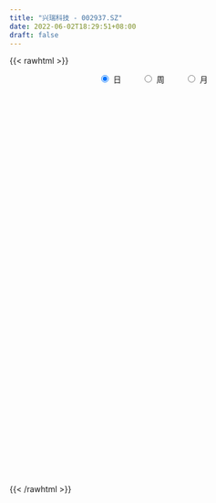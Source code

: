 ```yaml
---
title: "兴瑞科技 - 002937.SZ"
date: 2022-06-02T18:29:51+08:00
draft: false
---
```

{{< rawhtml >}}
    <div style="text-align: center">
        <label style="padding: 1rem;"><input style="margin-right: .5rem" type="radio" name="period" value="D" checked onclick="period_change(this)">日</label>
        <label style="padding: 1rem;"><input style="margin-right: .5rem" type="radio" name="period" value="W" onclick="period_change(this)">周</label>
        <label style="padding: 1rem;"><input style="margin-right: .5rem" type="radio" name="period" value="M" onclick="period_change(this)">月</label>
    </div>
    <div id="chart" style="height: 700px;"></div> 
    <script type="text/javascript">
        const D_v = [12176.6,8968.0,10533.4,12259.2,9084.99,7277.0,12551.92,56743.35,37454.81,129693.16,129575.38,72256.22,53198.53,36266.4,34277.82,75326.21,37837.47,51570.9,103966.15,66475.2,47467.16,35904.0,35571.98,31520.2,45684.2,27413.32,41476.4,38664.65,19129.4,19622.0,30649.32,37173.4,24912.74,48212.4,65273.79,41454.0,35855.0,30892.6,25236.6,20788.8,19697.6,38523.4,29674.4,23356.0,27946.42,79373.0,47547.06,90012.53,67080.18,44535.16,39569.54,32414.0,27374.0,29139.0,33278.4,22364.76,37390.36,43182.68,32182.47,121441.97,71494.89,60333.8,46408.32,25435.8,31321.4,24874.85,26202.6,34687.18,32909.0,112099.38,57421.93,31924.49,21886.14,22901.93,25031.47,20284.62,20528.4,20966.73,14550.8,11993.99,15601.2,15662.2,12116.8,14149.78,9501.6,18133.38,15161.8,12666.2,8532.67,12745.71,5267.0,5152.0,6310.8,7620.4,10995.4,10008.16,14581.96,14968.0,9054.6,9613.2,16099.36,8374.0,9572.0,13820.0,6507.13,8734.4,30073.4,70118.8,137984.6,70710.4,94020.88,229686.17,133468.76,117305.12,117564.21,297779.46,211774.63,286293.06,175228.27,159252.35,90237.2,71143.68,92781.4,60908.76,88203.91,78572.63,56248.04,138334.28,112362.81,68646.98,56067.87,54319.72,50784.33,135167.91,86480.09,60654.2,49465.48,47172.09,43870.86,32267.2,17736.08,28070.98,34981.86,53629.54,125822.53,105425.38,48143.21,29439.46,23094.63,41906.14,44245.75,32577.2,27864.2,44523.0,25546.0,21328.2,30130.8,32714.0,89620.51,67508.49,121884.71,119106.88,53245.28,44236.91,56300.84,39354.27,55354.2,40928.88,34122.25,38711.0,57010.94,72202.23,69680.39,32128.55,27833.91,21029.9,22757.13,37931.71,40183.33,30049.53,47918.68,22991.4,17828.67,41416.91,36188.92,22236.99,28669.27,36649.47,33273.96,27817.33,25212.93,32419.84,36776.64,41524.98,33715.61,33082.02,38361.2,28162.13,53350.88,63044.95,43916.0,42801.35,34469.85,63919.69,54531.8,27130.0,37862.76,20800.37,72551.55,36900.53,28361.95,19861.22,30824.01,19660.0,31570.1,29765.0,26739.99,20996.13,56045.95,47870.45,34555.22,18713.14,13264.07,26693.0,48364.47,20951.3,38550.72,41942.39,31500.13,27290.43,20476.44,16230.51,40195.6,33454.45,24264.23,19233.09,19122.08,39523.6,20146.61,17061.37,20701.6,14247.0,34134.85,24240.45,67916.4,38672.01,36529.14,103072.17,111096.33,112302.38]
const D_histogram = [0.0,0.0108490028,0.0215227344,0.0365834331,0.0433100838,0.0418090736,0.0338581657,0.0796401145,0.0786617457,0.1541842393,0.1961261872,0.1977822295,0.1564194794,0.1294721271,0.0948086526,0.0990295489,0.07037772,0.0345888309,0.0656851022,0.0762970881,0.0516417206,0.0277542382,-0.0091410477,-0.0318127741,-0.0270776827,-0.0315162769,-0.0216167732,-0.0574451212,-0.0892932117,-0.0823119688,-0.0735077969,-0.0587496254,-0.0562155871,-0.035821045,0.0011624092,0.0134169038,0.0107751381,0.0014633186,-0.0160115921,-0.0395649428,-0.0636887299,-0.0446406291,-0.0255952554,-0.0400386528,-0.0503730478,-0.0236520816,-0.0350409861,0.0228960839,0.054187443,0.0670139377,0.0502111196,0.0462360911,0.0267917331,0.0190313931,-0.0065692629,-0.0228495828,-0.0496133457,-0.0342067768,-0.0511724087,0.0019224192,-0.0206442389,-0.0102701137,-0.0238039528,-0.0515591205,-0.0394303849,-0.0411397281,-0.0424046657,-0.0700315185,-0.1010864681,-0.2007166345,-0.2840413288,-0.3144782417,-0.3222173378,-0.3024644311,-0.2581680525,-0.2142618594,-0.1609263366,-0.1251696741,-0.0892567044,-0.0549249475,-0.0372986925,-0.0316202852,-0.024721687,-0.0180017635,-0.000856067,0.0225656243,0.0333255127,0.0272129254,0.0286523512,0.0072428755,0.0109085614,0.0268829655,0.041377263,0.0540897362,0.0725538258,0.092213281,0.1113812142,0.1270678661,0.1260588753,0.1124364284,0.1015767837,0.0832139268,0.0755992144,0.0487828586,0.0214366825,-0.0080477847,0.0207655498,0.0813701624,0.1457749463,0.1558844872,0.2395675992,0.3491161307,0.402605991,0.3853288831,0.4500828368,0.4916325015,0.5523537804,0.6085240637,0.5726328899,0.5849148519,0.5258582667,0.4297289583,0.3973859662,0.3343369679,0.2596905641,0.1919453345,0.1112178095,0.1163145215,0.0948998405,0.0386293298,-0.0072702653,-0.0557340477,-0.1235590849,-0.2583945154,-0.2724966098,-0.3295422661,-0.3676429359,-0.3961394356,-0.4123904521,-0.4312997668,-0.4230975556,-0.4331059054,-0.451101962,-0.3610902877,-0.2423767382,-0.1036860245,-0.0360892829,-0.0299158531,-0.0088899648,-0.0555798129,-0.0425827805,-0.0342409204,-0.0547031498,-0.1469050718,-0.158926632,-0.193090592,-0.1846569413,-0.184644884,-0.1090808509,-0.0836868429,0.0597307952,0.2369220215,0.3501483852,0.3693241689,0.2919659886,0.2200332945,0.2345426002,0.1902559931,0.1454667306,0.0672790775,0.0844224318,0.0338673416,-0.0405924154,-0.1107230931,-0.1933569608,-0.2496989567,-0.3370931929,-0.2528913162,-0.1932474355,-0.1714656877,-0.1365137997,-0.1560931735,-0.1950678252,-0.1760646231,-0.1832200517,-0.1421608444,-0.1448239758,-0.2050542118,-0.2856163089,-0.3612843145,-0.4335619527,-0.4912793662,-0.5223236362,-0.5121338177,-0.4958878345,-0.454507548,-0.4157376447,-0.3950049507,-0.2542997883,-0.1039068542,-0.0335845604,-0.0119534444,0.0297445978,0.1060172386,0.0925069202,0.0672539617,0.076654765,0.0649886994,0.0603652364,0.0296282466,0.0134236844,0.0033175812,-0.021589208,-0.0403780333,-0.0823350383,-0.0802667517,-0.0849912826,-0.0731103873,-0.0142634704,0.0696921424,0.0978169178,0.1135014266,0.089675238,0.0376618935,-0.0574576,-0.1585234981,-0.1574634068,-0.1137874101,-0.0460689898,0.0058322497,0.0655071973,0.107631692,0.2033108998,0.2785766908,0.3345527281,0.367083332,0.3753568844,0.4054279574,0.3924158523,0.3592077096,0.336599383,0.2987166211,0.2315053514,0.190388701,0.2094687789,0.190772879,0.2127626518,0.3141371143,0.4311583913,0.402174486]
const D_fast = [0.0,0.0135612536,0.0296156687,0.0538222257,0.0713763973,0.0803276555,0.0808412891,0.1465332665,0.1652203341,0.2792888875,0.3702623822,0.4213639819,0.4191061016,0.4245267811,0.4135654698,0.4425437533,0.4314863543,0.404344673,0.4518622199,0.4815484778,0.4698035404,0.4528546176,0.4136740698,0.3830491499,0.3810148205,0.3686971572,0.3731924675,0.3230028393,0.2688314458,0.2552346965,0.2456619191,0.2457326843,0.2342128258,0.2456521067,0.2829261632,0.2985348837,0.2985869025,0.2896409127,0.2681631039,0.2347185176,0.194672548,0.2025604915,0.2152070513,0.1907539908,0.1678263338,0.1886342796,0.1684851285,0.2321462196,0.2769844394,0.3065644186,0.3023143804,0.3098983746,0.2971519499,0.2941494581,0.2669064864,0.2449137709,0.2057466716,0.2126015462,0.1828428122,0.2364182449,0.208690527,0.2164971238,0.1970122965,0.1563673486,0.1586384881,0.1466442129,0.1347781088,0.0896433764,0.0333168097,-0.1164925153,-0.2708275418,-0.3798840151,-0.4681774456,-0.5240406468,-0.5442862813,-0.553945553,-0.5408416143,-0.5363773704,-0.5227785768,-0.5021780568,-0.4938764749,-0.4961031389,-0.4953849624,-0.4931654799,-0.4762338,-0.4471707027,-0.4280794361,-0.4273887921,-0.4187862785,-0.4383850353,-0.431992209,-0.4092970636,-0.3844584503,-0.358223543,-0.321620997,-0.2789082216,-0.2318949848,-0.1844413664,-0.1539356384,-0.1394489782,-0.1249144269,-0.1224738021,-0.1111887109,-0.1258093521,-0.1477963576,-0.1792927709,-0.145288049,-0.0643408958,0.0365076246,0.0855882874,0.2291632991,0.4259908633,0.5801322214,0.6591873342,0.8364619971,1.0009197872,1.1997295112,1.4080308105,1.5152978591,1.6738085341,1.7462165156,1.7575194468,1.8245229461,1.8450581899,1.8353344271,1.8155755312,1.7626524585,1.7968278009,1.79913808,1.7525249017,1.7048077404,1.642410446,1.5436956376,1.3442615782,1.2620353313,1.1226041085,0.9925927047,0.8650613462,0.7457127166,0.6189784602,0.5214062825,0.4031214564,0.2723499093,0.2720890116,0.3302083766,0.4429775841,0.5015520051,0.5002464715,0.5190498687,0.4584650673,0.4608164046,0.4605980346,0.4264600178,0.2975318278,0.2457786096,0.1633420016,0.1256114169,0.0794622532,0.1277560737,0.1322283709,0.2905787078,0.5270004395,0.7277638995,0.8392707254,0.8349040423,0.8179796718,0.8911246275,0.8944020187,0.8859794389,0.8246115551,0.8628605174,0.8207722625,0.7361644017,0.6383529507,0.5073798429,0.3886131078,0.2169455733,0.237924621,0.2492566428,0.2281719687,0.2289954068,0.1703927397,0.0826511316,0.057638178,0.0046777365,0.0101967326,-0.0286723927,-0.1401661816,-0.292132356,-0.4581214402,-0.6387895666,-0.8193268216,-0.9809520007,-1.0987956366,-1.206521612,-1.2787682125,-1.3439327204,-1.421951264,-1.3448210487,-1.2204048282,-1.1584786745,-1.1398359196,-1.0907017279,-0.9879247774,-0.9783083658,-0.986747834,-0.9581833394,-0.9536022301,-0.943134384,-0.9664643122,-0.9793129532,-0.9885896611,-1.0188937524,-1.0477770859,-1.1103178506,-1.1283162519,-1.1542886034,-1.1606853049,-1.1054042556,-1.0040256073,-0.9514466024,-0.9073867369,-0.908794116,-0.9513919872,-1.0608758807,-1.2015726534,-1.2398784137,-1.2246492696,-1.1684480966,-1.1150887948,-1.0390370478,-0.9700046301,-0.8234976974,-0.6785877336,-0.5389735143,-0.4146720774,-0.312559304,-0.1811312416,-0.0960393837,-0.0394455989,0.0220959202,0.0588923136,0.0495573818,0.0560379066,0.1274851793,0.1564824991,0.2316629349,0.4115716759,0.6363825508,0.707942267]
const D_slow = [0.0,0.0027122507,0.0080929343,0.0172387926,0.0280663135,0.0385185819,0.0469831234,0.066893152,0.0865585884,0.1251046482,0.174136195,0.2235817524,0.2626866222,0.295054654,0.3187568172,0.3435142044,0.3611086344,0.3697558421,0.3861771177,0.4052513897,0.4181618198,0.4251003794,0.4228151175,0.4148619239,0.4080925033,0.400213434,0.3948092407,0.3804479605,0.3581246575,0.3375466653,0.3191697161,0.3044823097,0.2904284129,0.2814731517,0.281763754,0.2851179799,0.2878117645,0.2881775941,0.2841746961,0.2742834604,0.2583612779,0.2472011206,0.2408023068,0.2307926436,0.2181993816,0.2122863612,0.2035261147,0.2092501356,0.2227969964,0.2395504808,0.2521032607,0.2636622835,0.2703602168,0.2751180651,0.2734757493,0.2677633536,0.2553600172,0.246808323,0.2340152209,0.2344958257,0.2293347659,0.2267672375,0.2208162493,0.2079264692,0.1980688729,0.1877839409,0.1771827745,0.1596748949,0.1344032778,0.0842241192,0.013213787,-0.0654057734,-0.1459601079,-0.2215762156,-0.2861182288,-0.3396836936,-0.3799152778,-0.4112076963,-0.4335218724,-0.4472531093,-0.4565777824,-0.4644828537,-0.4706632755,-0.4751637163,-0.4753777331,-0.469736327,-0.4614049488,-0.4546017175,-0.4474386297,-0.4456279108,-0.4429007705,-0.4361800291,-0.4258357133,-0.4123132793,-0.3941748228,-0.3711215026,-0.343276199,-0.3115092325,-0.2799945137,-0.2518854066,-0.2264912106,-0.2056877289,-0.1867879253,-0.1745922107,-0.1692330401,-0.1712449863,-0.1660535988,-0.1457110582,-0.1092673216,-0.0702961998,-0.0104043,0.0768747326,0.1775262304,0.2738584512,0.3863791604,0.5092872857,0.6473757308,0.7995067468,0.9426649692,1.0888936822,1.2203582489,1.3277904885,1.42713698,1.510721222,1.575643863,1.6236301966,1.651434649,1.6805132794,1.7042382395,1.7138955719,1.7120780056,1.6981444937,1.6672547225,1.6026560936,1.5345319411,1.4521463746,1.3602356406,1.2612007817,1.1581031687,1.050278227,0.9445038381,0.8362273618,0.7234518713,0.6331792993,0.5725851148,0.5466636087,0.5376412879,0.5301623247,0.5279398335,0.5140448802,0.5033991851,0.494838955,0.4811631675,0.4444368996,0.4047052416,0.3564325936,0.3102683583,0.2641071373,0.2368369245,0.2159152138,0.2308479126,0.290078418,0.3776155143,0.4699465565,0.5429380537,0.5979463773,0.6565820273,0.7041460256,0.7405127083,0.7573324776,0.7784380856,0.786904921,0.7767568171,0.7490760438,0.7007368036,0.6383120645,0.5540387662,0.4908159372,0.4425040783,0.3996376564,0.3655092065,0.3264859131,0.2777189568,0.233702801,0.1878977881,0.152357577,0.1161515831,0.0648880301,-0.0065160471,-0.0968371257,-0.2052276139,-0.3280474554,-0.4586283645,-0.5866618189,-0.7106337775,-0.8242606645,-0.9281950757,-1.0269463134,-1.0905212604,-1.116497974,-1.1248941141,-1.1278824752,-1.1204463257,-1.0939420161,-1.070815286,-1.0540017956,-1.0348381044,-1.0185909295,-1.0034996204,-0.9960925588,-0.9927366377,-0.9919072424,-0.9973045444,-1.0073990527,-1.0279828123,-1.0480495002,-1.0692973208,-1.0875749177,-1.0911407853,-1.0737177497,-1.0492635202,-1.0208881635,-0.998469354,-0.9890538807,-1.0034182807,-1.0430491552,-1.0824150069,-1.1108618594,-1.1223791069,-1.1209210445,-1.1045442451,-1.0776363221,-1.0268085972,-0.9571644245,-0.8735262425,-0.7817554094,-0.6879161884,-0.586559199,-0.4884552359,-0.3986533085,-0.3145034628,-0.2398243075,-0.1819479696,-0.1343507944,-0.0819835997,-0.0342903799,0.0189002831,0.0974345616,0.2052241595,0.305767781]
const D_data = [['2021-05-24', 12.27, 12.03, 11.98, 12.27],['2021-05-25', 12.06, 12.2, 12.0, 12.25],['2021-05-26', 12.29, 12.27, 12.05, 12.31],['2021-05-27', 12.28, 12.42, 12.23, 12.49],['2021-05-28', 12.42, 12.41, 12.41, 12.59],['2021-05-31', 12.51, 12.36, 12.3, 12.57],['2021-06-01', 12.28, 12.29, 12.19, 12.43],['2021-06-02', 12.29, 13.12, 12.23, 13.52],['2021-06-03', 12.89, 12.73, 12.5, 12.9],['2021-06-04', 12.66, 14.0, 12.59, 14.0],['2021-06-07', 13.95, 14.06, 13.5, 14.17],['2021-06-08', 13.8, 13.86, 13.66, 14.14],['2021-06-09', 13.86, 13.39, 13.36, 13.92],['2021-06-10', 13.52, 13.54, 13.33, 13.61],['2021-06-11', 13.5, 13.41, 13.36, 13.66],['2021-06-15', 13.3, 13.94, 13.3, 14.17],['2021-06-16', 13.76, 13.58, 13.31, 13.89],['2021-06-17', 13.59, 13.41, 13.26, 13.85],['2021-06-18', 13.44, 14.33, 13.42, 14.68],['2021-06-21', 14.02, 14.3, 14.0, 14.39],['2021-06-22', 14.33, 13.93, 13.9, 14.35],['2021-06-23', 14.12, 13.9, 13.8, 14.14],['2021-06-24', 13.9, 13.64, 13.6, 14.04],['2021-06-25', 13.63, 13.7, 13.43, 13.78],['2021-06-28', 13.72, 14.03, 13.67, 14.17],['2021-06-29', 14.0, 13.95, 13.7, 14.03],['2021-06-30', 14.0, 14.18, 13.81, 14.2],['2021-07-01', 14.19, 13.56, 13.45, 14.19],['2021-07-02', 13.6, 13.42, 13.32, 13.64],['2021-07-05', 13.31, 13.82, 13.31, 13.82],['2021-07-06', 13.85, 13.87, 13.53, 13.94],['2021-07-07', 13.82, 14.0, 13.79, 14.14],['2021-07-08', 14.0, 13.89, 13.8, 14.11],['2021-07-09', 13.9, 14.18, 13.65, 14.28],['2021-07-12', 14.2, 14.57, 14.02, 14.67],['2021-07-13', 14.78, 14.44, 14.31, 14.89],['2021-07-14', 14.53, 14.33, 14.33, 14.7],['2021-07-15', 14.4, 14.26, 14.0, 14.56],['2021-07-16', 14.14, 14.12, 13.97, 14.32],['2021-07-19', 14.1, 13.95, 13.85, 14.13],['2021-07-20', 13.9, 13.81, 13.68, 13.95],['2021-07-21', 13.9, 14.33, 13.76, 14.59],['2021-07-22', 14.28, 14.44, 14.19, 14.55],['2021-07-23', 14.4, 14.04, 13.9, 14.42],['2021-07-26', 14.0, 14.02, 13.77, 14.26],['2021-07-27', 14.0, 14.53, 13.93, 15.18],['2021-07-28', 14.49, 14.1, 13.56, 14.7],['2021-07-29', 14.22, 15.12, 14.1, 15.18],['2021-07-30', 15.2, 15.09, 14.87, 15.38],['2021-08-02', 14.95, 15.06, 14.8, 15.23],['2021-08-03', 14.95, 14.76, 14.6, 14.96],['2021-08-04', 14.87, 14.94, 14.68, 14.97],['2021-08-05', 14.89, 14.75, 14.55, 14.9],['2021-08-06', 14.74, 14.88, 14.69, 15.13],['2021-08-09', 14.83, 14.61, 14.51, 15.14],['2021-08-10', 14.61, 14.64, 14.51, 14.79],['2021-08-11', 14.56, 14.4, 14.21, 14.75],['2021-08-12', 14.36, 14.9, 14.35, 14.97],['2021-08-13', 14.83, 14.49, 14.42, 14.83],['2021-08-16', 14.51, 15.48, 14.43, 15.89],['2021-08-17', 15.3, 14.64, 14.5, 15.45],['2021-08-18', 14.54, 15.04, 14.28, 15.18],['2021-08-19', 15.51, 14.75, 14.5, 15.6],['2021-08-20', 14.74, 14.46, 14.33, 14.74],['2021-08-23', 14.46, 14.91, 14.42, 15.06],['2021-08-24', 15.04, 14.76, 14.71, 15.05],['2021-08-25', 14.7, 14.75, 14.6, 14.96],['2021-08-26', 14.83, 14.32, 14.28, 14.83],['2021-08-27', 14.18, 14.07, 13.88, 14.44],['2021-08-30', 13.88, 12.75, 12.66, 13.89],['2021-08-31', 12.42, 12.27, 12.15, 12.74],['2021-09-01', 12.24, 12.38, 12.15, 12.47],['2021-09-02', 12.38, 12.29, 12.2, 12.42],['2021-09-03', 12.3, 12.39, 12.23, 12.47],['2021-09-06', 12.47, 12.61, 12.35, 12.69],['2021-09-07', 12.56, 12.61, 12.49, 12.69],['2021-09-08', 12.62, 12.79, 12.58, 12.81],['2021-09-09', 12.82, 12.64, 12.58, 12.82],['2021-09-10', 12.71, 12.69, 12.57, 12.74],['2021-09-13', 12.73, 12.74, 12.58, 12.8],['2021-09-14', 12.77, 12.57, 12.51, 12.77],['2021-09-15', 12.56, 12.39, 12.27, 12.56],['2021-09-16', 12.35, 12.35, 12.3, 12.48],['2021-09-17', 12.31, 12.3, 12.2, 12.4],['2021-09-22', 12.28, 12.42, 12.19, 12.49],['2021-09-23', 12.47, 12.55, 12.44, 12.75],['2021-09-24', 12.57, 12.44, 12.39, 12.67],['2021-09-27', 12.43, 12.2, 12.1, 12.5],['2021-09-28', 12.23, 12.24, 12.13, 12.27],['2021-09-29', 12.21, 11.85, 11.8, 12.21],['2021-09-30', 11.85, 12.06, 11.85, 12.12],['2021-10-08', 12.09, 12.22, 12.09, 12.29],['2021-10-11', 12.21, 12.25, 12.19, 12.38],['2021-10-12', 12.25, 12.28, 12.12, 12.35],['2021-10-13', 12.27, 12.43, 12.21, 12.44],['2021-10-14', 12.45, 12.56, 12.39, 12.57],['2021-10-15', 12.56, 12.69, 12.45, 12.72],['2021-10-18', 12.8, 12.79, 12.62, 12.84],['2021-10-19', 12.75, 12.68, 12.6, 12.77],['2021-10-20', 12.71, 12.54, 12.51, 12.75],['2021-10-21', 12.58, 12.56, 12.45, 12.76],['2021-10-22', 12.48, 12.43, 12.4, 12.6],['2021-10-25', 12.43, 12.53, 12.26, 12.54],['2021-10-26', 12.52, 12.22, 12.19, 12.52],['2021-10-27', 12.3, 12.07, 12.02, 12.3],['2021-10-28', 12.29, 11.87, 11.84, 12.29],['2021-10-29', 11.97, 12.58, 11.82, 13.0],['2021-11-01', 12.56, 13.24, 12.48, 13.45],['2021-11-02', 13.55, 13.7, 13.44, 14.56],['2021-11-03', 13.73, 13.33, 13.21, 14.0],['2021-11-04', 13.35, 14.66, 13.33, 14.66],['2021-11-05', 14.91, 15.75, 14.51, 16.08],['2021-11-08', 15.59, 15.81, 15.05, 15.98],['2021-11-09', 15.75, 15.37, 15.07, 15.8],['2021-11-10', 16.08, 16.91, 16.08, 16.91],['2021-11-11', 17.46, 17.35, 16.89, 18.59],['2021-11-12', 17.09, 18.37, 16.81, 18.48],['2021-11-15', 18.99, 19.2, 18.6, 20.21],['2021-11-16', 19.15, 18.7, 18.02, 19.5],['2021-11-17', 18.22, 19.85, 18.2, 20.56],['2021-11-18', 19.93, 19.44, 19.17, 20.29],['2021-11-19', 19.43, 19.12, 18.65, 19.53],['2021-11-22', 19.08, 20.1, 18.98, 20.35],['2021-11-23', 20.01, 19.96, 19.75, 21.03],['2021-11-24', 20.0, 19.9, 19.36, 20.25],['2021-11-25', 19.56, 20.01, 19.49, 20.48],['2021-11-26', 20.01, 19.8, 19.41, 20.35],['2021-11-29', 19.43, 21.0, 19.35, 21.78],['2021-11-30', 21.48, 20.95, 20.5, 21.71],['2021-12-01', 20.92, 20.6, 20.56, 21.27],['2021-12-02', 20.6, 20.71, 20.25, 21.13],['2021-12-03', 20.71, 20.64, 19.9, 21.1],['2021-12-06', 20.85, 20.25, 20.05, 20.85],['2021-12-07', 19.99, 18.94, 18.64, 20.45],['2021-12-08', 19.05, 20.06, 18.53, 20.51],['2021-12-09', 20.15, 19.3, 19.14, 20.16],['2021-12-10', 19.33, 19.2, 18.88, 19.59],['2021-12-13', 19.2, 19.02, 17.28, 19.22],['2021-12-14', 19.02, 18.9, 18.62, 19.23],['2021-12-15', 18.97, 18.59, 18.5, 19.09],['2021-12-16', 18.68, 18.7, 18.52, 18.83],['2021-12-17', 18.6, 18.25, 18.15, 18.87],['2021-12-20', 18.38, 17.83, 17.7, 18.53],['2021-12-21', 17.92, 19.15, 17.85, 19.46],['2021-12-22', 19.07, 19.92, 18.95, 21.07],['2021-12-23', 20.19, 20.81, 19.55, 21.35],['2021-12-24', 21.12, 20.5, 20.2, 21.17],['2021-12-27', 20.45, 19.98, 19.66, 20.57],['2021-12-28', 19.98, 20.3, 19.89, 20.58],['2021-12-29', 20.3, 19.43, 19.28, 20.3],['2021-12-30', 19.43, 20.12, 19.24, 20.71],['2021-12-31', 20.07, 20.16, 19.45, 20.38],['2022-01-04', 20.04, 19.8, 19.35, 20.45],['2022-01-05', 19.78, 18.58, 18.49, 20.0],['2022-01-06', 18.57, 19.24, 18.3, 19.43],['2022-01-07', 19.35, 18.75, 18.57, 19.51],['2022-01-10', 18.7, 19.11, 18.26, 19.8],['2022-01-11', 19.14, 18.92, 18.7, 20.33],['2022-01-12', 18.94, 19.99, 18.94, 20.81],['2022-01-13', 20.29, 19.59, 18.88, 20.3],['2022-01-14', 19.35, 21.55, 19.35, 21.55],['2022-01-17', 21.64, 23.0, 21.55, 23.53],['2022-01-18', 23.33, 23.27, 22.54, 23.5],['2022-01-19', 23.27, 22.8, 22.53, 23.52],['2022-01-20', 22.89, 21.77, 21.08, 22.89],['2022-01-21', 21.8, 21.72, 21.42, 22.38],['2022-01-24', 21.44, 22.92, 21.4, 23.5],['2022-01-25', 22.94, 22.37, 21.81, 23.56],['2022-01-26', 22.37, 22.36, 21.88, 22.98],['2022-01-27', 22.5, 21.8, 21.5, 23.31],['2022-01-28', 22.04, 23.0, 21.0, 23.41],['2022-02-07', 23.41, 22.22, 21.28, 24.0],['2022-02-08', 21.87, 21.69, 20.0, 22.34],['2022-02-09', 20.82, 21.4, 20.45, 21.73],['2022-02-10', 21.6, 20.81, 20.47, 22.45],['2022-02-11', 20.61, 20.68, 20.3, 21.18],['2022-02-14', 20.4, 19.75, 19.6, 20.81],['2022-02-15', 19.83, 21.73, 19.45, 21.73],['2022-02-16', 22.77, 21.7, 20.92, 22.85],['2022-02-17', 21.59, 21.36, 20.5, 21.89],['2022-02-18', 20.82, 21.61, 20.66, 22.32],['2022-02-21', 21.57, 20.9, 20.72, 21.85],['2022-02-22', 20.93, 20.4, 20.24, 21.09],['2022-02-23', 20.4, 20.96, 20.33, 21.99],['2022-02-24', 20.96, 20.55, 20.2, 21.81],['2022-02-25', 20.96, 21.14, 20.55, 21.6],['2022-02-28', 21.01, 20.6, 20.25, 21.43],['2022-03-01', 20.6, 19.58, 19.48, 20.72],['2022-03-02', 19.4, 18.75, 18.51, 19.49],['2022-03-03', 18.5, 18.12, 18.05, 18.84],['2022-03-04', 17.94, 17.42, 17.31, 18.09],['2022-03-07', 17.3, 16.84, 16.56, 17.46],['2022-03-08', 16.96, 16.47, 16.01, 16.97],['2022-03-09', 16.43, 16.44, 15.16, 16.64],['2022-03-10', 16.72, 16.09, 16.09, 16.93],['2022-03-11', 15.8, 16.07, 15.46, 16.41],['2022-03-14', 16.19, 15.78, 15.3, 16.19],['2022-03-15', 15.55, 15.25, 15.18, 15.78],['2022-03-16', 15.38, 16.78, 15.38, 16.78],['2022-03-17', 17.0, 17.39, 16.69, 18.08],['2022-03-18', 17.4, 16.77, 15.65, 17.4],['2022-03-21', 16.8, 16.23, 15.99, 16.84],['2022-03-22', 16.41, 16.5, 15.85, 16.8],['2022-03-23', 16.55, 17.15, 16.21, 17.25],['2022-03-24', 16.89, 16.12, 15.85, 17.43],['2022-03-25', 16.1, 15.78, 15.66, 16.2],['2022-03-28', 15.76, 16.08, 15.38, 16.8],['2022-03-29', 16.0, 15.72, 15.68, 16.24],['2022-03-30', 15.76, 15.67, 14.8, 15.99],['2022-03-31', 15.58, 15.14, 15.03, 15.7],['2022-04-01', 15.01, 15.07, 14.87, 15.25],['2022-04-06', 15.01, 14.94, 14.73, 15.15],['2022-04-07', 15.02, 14.51, 14.49, 15.03],['2022-04-08', 14.58, 14.3, 14.22, 14.6],['2022-04-11', 14.39, 13.65, 13.43, 14.39],['2022-04-12', 13.38, 13.88, 13.38, 13.96],['2022-04-13', 13.92, 13.57, 13.4, 13.93],['2022-04-14', 13.72, 13.58, 13.38, 13.83],['2022-04-15', 13.42, 14.17, 13.18, 14.94],['2022-04-18', 14.2, 14.74, 13.58, 14.88],['2022-04-19', 14.68, 14.26, 14.14, 15.3],['2022-04-20', 14.19, 14.16, 14.03, 14.65],['2022-04-21', 13.95, 13.58, 13.56, 14.3],['2022-04-22', 13.52, 12.93, 12.88, 13.58],['2022-04-25', 12.68, 11.84, 11.64, 12.68],['2022-04-26', 11.9, 11.0, 10.97, 12.03],['2022-04-27', 10.81, 11.73, 10.6, 11.88],['2022-04-28', 11.75, 12.12, 11.42, 12.25],['2022-04-29', 12.14, 12.5, 11.78, 12.52],['2022-05-05', 12.38, 12.45, 12.19, 12.88],['2022-05-06', 12.06, 12.72, 12.06, 12.96],['2022-05-09', 12.7, 12.69, 12.52, 12.85],['2022-05-10', 12.7, 13.71, 12.31, 13.8],['2022-05-11', 13.73, 13.97, 13.58, 14.75],['2022-05-12', 13.98, 14.2, 13.6, 14.36],['2022-05-13', 14.27, 14.31, 14.03, 14.43],['2022-05-16', 14.39, 14.31, 14.26, 14.88],['2022-05-17', 14.8, 14.91, 14.64, 15.43],['2022-05-18', 14.74, 14.66, 14.52, 14.9],['2022-05-19', 14.33, 14.52, 14.25, 14.63],['2022-05-20', 14.72, 14.73, 14.31, 14.9],['2022-05-23', 14.89, 14.59, 14.42, 14.89],['2022-05-24', 14.65, 14.12, 13.98, 15.26],['2022-05-25', 13.9, 14.3, 13.9, 14.53],['2022-05-26', 14.48, 15.14, 14.07, 15.73],['2022-05-27', 14.96, 14.82, 14.66, 15.3],['2022-05-30', 15.0, 15.5, 14.51, 15.55],['2022-05-31', 16.59, 17.05, 15.41, 17.05],['2022-06-01', 17.4, 18.16, 16.26, 18.28],['2022-06-02', 17.57, 16.94, 16.7, 17.8]]
const W_v = [1734.42,164538.06,1195173.4299999999,1115206.1199999999,1288687.6400000001,926948.86,764568.63,696458.47,617075.7699999999,311553.01,327702.39,282051.47,794758.71,322621.74,563708.3200000001,725292.0600000001,980992.67,964653.1699999999,644112.46,537693.86,696754.49,714446.25,603967.4900000001,598076.04,434995.61,268615.78,442456.9399999999,480612.9800000001,932967.01,268207.82,881413.6800000001,575322.49,450926.36,615498.73,357216.35,696262.99,500055.5,365796.82,303754.32,368081.42,197706.33,201832.1,203121.95,204894.48,351150.65,495513.6200000001,257142.22,287581.59,316704.77,524669.47,503620.29,50487.6,141729.18,130578.15,110917.95,128681.88,81845.64,111312.76,85579.59,75872.37,147027.35,151206.17,209866.24,248883.94,141187.22,306997.64,278215.16,154689.61,218753.5,304504.59,326582.16,441419.73,444246.25,584326.0,280647.96,199058.6,124540.58,124242.05,95724.65,86959.39,86647.57,75647.91,341030.46,244528.27,410264.1800000001,364734.64,210453.6,177766.11,100221.99,214227.72,416983.95,270301.04,395513.93,263488.25,249723.45,164757.12,130142.78,146477.55,246273.77,166818.05,108664.71,100323.21,28568.65,12330.2,66262.61,77900.21,67665.31,96866.71,73865.51,101995.13,99210.9,58222.82,69173.41,31744.88,62275.54,47224.64,87821.05,103518.72,56031.03,55396.01,69488.41,19390.6,14172.0,47113.4,92179.84,44855.44,28479.52,72217.13,52678.08,53661.25,49830.26,135701.11,70123.75,15682.21,43928.72,71934.22,53022.19,243720.24,325574.35,268700.73,216938.54,172367.97,160569.86,198711.99,132040.2,311959.1899999999,173031.7,168398.67,325114.78,149995.03,246233.87,101362.02,69523.97,42796.78,39211.58,5152.0,49516.72,58109.16,68706.93,602520.8500000001,877892.1800000001,782154.5599999998,376714.74,429731.66,382552.01,169117.21,368002.52,171263.18,119261.4,341858.51,312244.1800000001,226127.27,222874.98,178840.38,140662.89,151622.96,177519.09,226835.16,222852.69,196477.16,70345.23,165117.17,141095.88,181309.01,47766.87,133377.88,116555.26,179210.71,363000.02]
const W_histogram = [0.0,0.6732763533,1.0150481246,1.0081941207,1.2595221333,1.0446165007,0.9477825731,0.7785363758,0.3910354821,0.0859082491,-0.1390257651,-0.2920152932,-0.3261318684,-0.4382863349,-0.342309932,-0.2471293314,0.2043341863,0.2442417089,0.327317292,0.3232205925,0.3890466867,0.6143388126,0.7802283198,1.0477442495,0.9330531262,0.8137076512,0.7449862025,0.8139222224,-0.2373779897,-1.1802056798,-1.6506568773,-2.0952742973,-2.300334421,-2.1950242341,-2.1560736476,-1.9312055224,-1.6348466583,-1.4012147547,-1.137456887,-0.965606333,-0.8275369019,-0.6891891092,-0.5850664121,-0.5231127335,-0.3581808258,-0.1678044509,-0.0923309222,0.0554347025,0.1895850163,0.3613438708,0.2883860328,0.2617701978,0.2554266017,0.2277162634,0.2226469903,0.209190798,0.2124044608,0.1698925199,0.1362998751,0.120597002,0.1466496988,0.1837722988,0.2235538874,0.2732561404,0.3112701305,0.3501049431,0.3681133638,0.3400145142,0.2518057152,0.2607975101,0.3296469792,0.2325424326,0.3123119779,0.2983000162,0.1802517254,0.0748868955,-0.0012210547,-0.0422353392,-0.0711326506,-0.0958637206,-0.1209357714,-0.0961301623,-0.0258272139,0.0036338602,0.0729519054,0.1583460761,0.1787796144,0.2221124692,0.2132026889,0.2321561511,0.3085325327,0.2674983469,0.2648194474,0.297204933,0.277079045,0.219996322,0.1722350273,0.1247692711,0.139043039,0.0486353926,-0.0108586321,-0.1027162644,-0.1472680284,-0.1460965505,-0.1459893596,-0.1283531772,-0.1367382057,-0.0962257737,-0.0544113668,-0.0049144001,0.0098000894,0.0204270242,-0.0295475772,-0.0592975839,-0.1187106988,-0.1429150215,-0.1351602961,-0.1106635997,-0.1156340677,-0.1021738015,-0.1593208525,-0.1692959586,-0.1283741799,-0.1065434175,-0.0120644353,0.0151719446,0.046662856,0.1109720976,0.1347912107,0.1540122243,0.176012559,0.1847987468,0.184420783,0.160029442,0.1259681127,0.0541590812,0.0229582106,0.105585046,0.1158622904,0.1763540613,0.1658289206,0.1333017255,0.1547557469,0.15623629,0.1434877837,0.1942760053,0.2013723637,0.1687653581,0.1355720748,0.0804680156,-0.0679888369,-0.1406611234,-0.2057371037,-0.2283481977,-0.2558225462,-0.2498602279,-0.2029000514,-0.178829386,-0.1437944162,0.0893332573,0.3990973384,0.6204086351,0.7687966631,0.8721576365,0.7943860742,0.6366211502,0.6397537706,0.5768237601,0.4061862692,0.4447314994,0.4435137132,0.4872638264,0.3260513319,0.2514875415,0.145224317,-0.1830754079,-0.4816681664,-0.6140644182,-0.7418037638,-0.8403682765,-0.9173933452,-0.9339458964,-0.9804366883,-0.9893281441,-0.9304505992,-0.7426323313,-0.5568163174,-0.4017867921,-0.1437149345]
const W_fast = [0.0,0.8415954416,1.4371292441,1.6823237703,2.2485323163,2.2947808088,2.4348925245,2.4602804211,2.170538398,1.8868882272,1.6271977717,1.4012044203,1.2855548781,1.0638288279,1.0742277478,1.1076260155,1.6101730798,1.7111410296,1.8760459357,1.9527543843,2.1158421502,2.4947189793,2.8556655664,3.3851175584,3.5036897168,3.5877711546,3.7052962565,3.977712832,2.8670681224,1.6291890124,0.7460735956,-0.2223623988,-1.0025061277,-1.4459519993,-1.9460198247,-2.2039530801,-2.3163058805,-2.4329776657,-2.4535840197,-2.5231350489,-2.5919498434,-2.625899328,-2.6680432338,-2.7368677386,-2.6614810373,-2.5130557753,-2.460664977,-2.2990406767,-2.1174941089,-1.8553992867,-1.8562606165,-1.817433902,-1.7599208477,-1.7307021202,-1.6801096457,-1.6412681384,-1.5849533605,-1.5849921714,-1.5845098475,-1.5700634701,-1.5073483486,-1.4242826739,-1.3286126133,-1.2105963253,-1.0947648025,-0.9684037541,-0.8583669925,-0.8014622136,-0.8267195838,-0.7525284113,-0.6012671974,-0.6402361359,-0.4823885961,-0.4218255538,-0.4948109133,-0.5814540192,-0.6578672331,-0.7094403524,-0.7561208265,-0.8048178267,-0.8601238202,-0.8593507517,-0.7955046069,-0.7651350676,-0.6775790461,-0.5525983564,-0.4874699145,-0.3886089424,-0.3442180505,-0.2672255505,-0.1137160357,-0.0878756348,-0.0243496725,0.0823370464,0.1314809197,0.1293972771,0.1246947392,0.1084213008,0.1574558285,0.0792070303,0.0169983475,-0.1005383509,-0.181907122,-0.2172597817,-0.2536499307,-0.2681020426,-0.3106716226,-0.294215634,-0.2660040688,-0.2177357021,-0.2005711903,-0.1848374994,-0.2421989951,-0.2867733978,-0.3758641874,-0.4357972654,-0.4618326141,-0.4650018176,-0.4988808025,-0.5109639867,-0.6079412508,-0.6602403466,-0.6514121128,-0.6562172048,-0.5647543314,-0.5337249654,-0.4905683399,-0.398516074,-0.3409991582,-0.2832750885,-0.217271614,-0.1622857396,-0.1165585076,-0.1009424881,-0.1035117893,-0.1617810504,-0.1872423684,-0.0782192714,-0.0389764545,0.0656038318,0.0965359212,0.0973341574,0.1574771157,0.1980167312,0.2211401709,0.3204973938,0.3779368431,0.387521177,0.3882209124,0.3532338571,0.1877797954,0.079942228,-0.0365680282,-0.1162661716,-0.2076961567,-0.2641988953,-0.2679637317,-0.2886004128,-0.2895140471,-0.0340530592,0.3754853565,0.751898812,1.0924860058,1.4138863883,1.5347113446,1.5361017081,1.6991727711,1.7804487006,1.711357777,1.8610858821,1.9707465243,2.136312594,2.0566129325,2.0449210275,1.9749638823,1.6008953054,1.1818855053,0.895973149,0.5827828624,0.2741262805,-0.0322471245,-0.2822861498,-0.5738861137,-0.8301096056,-1.0038447105,-1.0016845254,-0.9550725908,-0.9004897636,-0.6783466396]
const W_slow = [0.0,0.1683190883,0.4220811195,0.6741296496,0.989010183,1.2501643081,1.4871099514,1.6817440453,1.7795029159,1.8009799781,1.7662235369,1.6932197136,1.6116867465,1.5021151627,1.4165376798,1.3547553469,1.4058388935,1.4668993207,1.5487286437,1.6295337918,1.7267954635,1.8803801667,2.0754372466,2.337373309,2.5706365905,2.7740635033,2.960310054,3.1637906096,3.1044461122,2.8093946922,2.3967304729,1.8729118986,1.2978282933,0.7490722348,0.2100538229,-0.2727475577,-0.6814592223,-1.031762911,-1.3161271327,-1.5575287159,-1.7644129414,-1.9367102187,-2.0829768218,-2.2137550051,-2.3033002116,-2.3452513243,-2.3683340549,-2.3544753792,-2.3070791251,-2.2167431575,-2.1446466493,-2.0792040998,-2.0153474494,-1.9584183836,-1.902756636,-1.8504589365,-1.7973578213,-1.7548846913,-1.7208097225,-1.6906604721,-1.6539980474,-1.6080549727,-1.5521665008,-1.4838524657,-1.4060349331,-1.3185086973,-1.2264803563,-1.1414767278,-1.078525299,-1.0133259215,-0.9309141767,-0.8727785685,-0.794700574,-0.72012557,-0.6750626386,-0.6563409148,-0.6566461784,-0.6672050132,-0.6849881759,-0.708954106,-0.7391880489,-0.7632205894,-0.7696773929,-0.7687689279,-0.7505309515,-0.7109444325,-0.6662495289,-0.6107214116,-0.5574207394,-0.4993817016,-0.4222485684,-0.3553739817,-0.2891691199,-0.2148678866,-0.1455981253,-0.0905990448,-0.047540288,-0.0163479703,0.0184127895,0.0305716377,0.0278569796,0.0021779135,-0.0346390936,-0.0711632312,-0.1076605711,-0.1397488654,-0.1739334168,-0.1979898603,-0.211592702,-0.212821302,-0.2103712797,-0.2052645236,-0.2126514179,-0.2274758139,-0.2571534886,-0.2928822439,-0.326672318,-0.3543382179,-0.3832467348,-0.4087901852,-0.4486203983,-0.490944388,-0.5230379329,-0.5496737873,-0.5526898961,-0.54889691,-0.537231196,-0.5094881716,-0.4757903689,-0.4372873128,-0.393284173,-0.3470844864,-0.3009792906,-0.2609719301,-0.2294799019,-0.2159401316,-0.210200579,-0.1838043175,-0.1548387449,-0.1107502295,-0.0692929994,-0.035967568,0.0027213687,0.0417804412,0.0776523871,0.1262213885,0.1765644794,0.2187558189,0.2526488376,0.2727658415,0.2557686323,0.2206033514,0.1691690755,0.1120820261,0.0481263895,-0.0143386674,-0.0650636803,-0.1097710268,-0.1457196308,-0.1233863165,-0.0236119819,0.1314901769,0.3236893427,0.5417287518,0.7403252704,0.8994805579,1.0594190006,1.2036249406,1.3051715079,1.4163543827,1.527232811,1.6490487676,1.7305616006,1.793433486,1.8297395652,1.7839707133,1.6635536717,1.5100375671,1.3245866262,1.114494557,0.8851462207,0.6516597466,0.4065505746,0.1592185385,-0.0733941113,-0.2590521941,-0.3982562734,-0.4987029715,-0.5346317051]
const W_data = [['2018-09-28', 11.93, 17.31, 11.93, 17.31],['2018-10-12', 19.04, 27.86, 19.04, 27.86],['2018-10-19', 29.0, 27.18, 24.8, 30.65],['2018-10-26', 27.01, 24.61, 23.38, 31.35],['2018-11-02', 24.17, 29.54, 23.7, 29.67],['2018-11-09', 31.99, 24.88, 24.5, 32.49],['2018-11-16', 24.05, 26.51, 23.98, 27.77],['2018-11-23', 26.02, 25.8, 24.55, 28.82],['2018-11-30', 26.33, 22.27, 21.28, 27.28],['2018-12-07', 22.99, 21.87, 21.81, 23.78],['2018-12-14', 21.73, 21.67, 20.61, 22.66],['2018-12-21', 21.44, 21.62, 20.66, 22.68],['2018-12-28', 21.48, 22.59, 21.48, 25.1],['2019-01-04', 22.55, 21.13, 20.06, 22.88],['2019-01-11', 21.13, 23.59, 20.93, 24.2],['2019-01-18', 24.1, 24.06, 21.64, 24.88],['2019-01-25', 24.16, 30.19, 23.55, 32.1],['2019-02-01', 31.19, 26.75, 25.37, 33.21],['2019-02-15', 27.01, 28.07, 26.8, 29.23],['2019-02-22', 28.33, 27.68, 27.27, 29.49],['2019-03-01', 27.52, 29.25, 27.52, 33.9],['2019-03-08', 29.99, 32.7, 29.32, 38.8],['2019-03-15', 32.35, 33.86, 30.88, 36.98],['2019-03-22', 34.48, 37.36, 33.55, 39.35],['2019-03-29', 36.21, 34.13, 32.67, 38.0],['2019-04-04', 34.81, 34.52, 34.2, 36.08],['2019-04-12', 34.75, 35.68, 34.5, 38.8],['2019-04-19', 36.0, 38.47, 35.0, 39.0],['2019-04-26', 38.18, 22.44, 21.71, 39.59],['2019-04-30', 20.44, 18.24, 18.18, 20.88],['2019-05-10', 17.3, 19.56, 16.85, 20.13],['2019-05-17', 19.12, 16.2, 16.1, 19.35],['2019-05-24', 16.26, 15.9, 15.2, 17.08],['2019-05-31', 16.06, 17.86, 16.0, 18.11],['2019-06-06', 17.65, 15.74, 15.7, 17.78],['2019-06-14', 15.92, 17.14, 15.9, 19.86],['2019-06-21', 17.0, 17.95, 16.58, 18.48],['2019-06-28', 17.88, 17.26, 17.19, 18.17],['2019-07-05', 17.74, 17.8, 17.25, 18.28],['2019-07-12', 17.7, 16.78, 16.5, 18.35],['2019-07-19', 16.71, 16.24, 16.1, 17.11],['2019-07-26', 16.2, 16.12, 14.65, 16.35],['2019-08-02', 16.1, 15.55, 15.3, 16.38],['2019-08-09', 15.55, 14.72, 14.69, 16.06],['2019-08-16', 14.72, 15.95, 14.68, 16.37],['2019-08-23', 16.15, 16.69, 16.03, 17.43],['2019-08-30', 16.15, 15.53, 15.53, 16.78],['2019-09-06', 15.53, 16.69, 15.53, 16.88],['2019-09-12', 16.96, 17.05, 16.74, 17.47],['2019-09-20', 17.08, 18.25, 16.34, 18.68],['2019-09-27', 17.72, 15.4, 15.29, 17.87],['2019-09-30', 15.4, 15.63, 15.18, 16.16],['2019-10-11', 15.6, 15.71, 15.41, 16.16],['2019-10-18', 15.83, 15.26, 15.22, 16.07],['2019-10-25', 15.09, 15.36, 14.81, 15.62],['2019-11-01', 15.26, 15.11, 14.9, 15.94],['2019-11-08', 15.2, 15.2, 15.04, 15.46],['2019-11-15', 15.16, 14.42, 14.13, 15.16],['2019-11-22', 14.51, 14.2, 14.17, 14.69],['2019-11-29', 14.15, 14.15, 13.8, 14.29],['2019-12-06', 14.15, 14.57, 13.9, 15.39],['2019-12-13', 14.58, 14.78, 14.52, 14.96],['2019-12-20', 14.81, 14.96, 14.78, 15.42],['2019-12-27', 14.96, 15.31, 14.49, 15.92],['2020-01-03', 15.21, 15.43, 14.8, 15.46],['2020-01-10', 15.28, 15.72, 15.12, 15.98],['2020-01-17', 15.7, 15.72, 15.61, 16.48],['2020-01-23', 15.73, 15.23, 15.04, 16.08],['2020-02-07', 13.71, 14.24, 12.34, 14.44],['2020-02-14', 14.21, 15.3, 14.1, 15.73],['2020-02-21', 15.41, 16.36, 15.32, 16.45],['2020-02-28', 16.49, 14.3, 14.2, 16.94],['2020-03-06', 14.37, 16.57, 14.37, 17.03],['2020-03-13', 16.28, 15.71, 15.03, 17.49],['2020-03-20', 15.94, 14.14, 13.7, 16.03],['2020-03-27', 13.54, 13.7, 12.87, 13.97],['2020-04-03', 13.49, 13.51, 13.01, 13.81],['2020-04-10', 13.84, 13.52, 13.43, 14.23],['2020-04-17', 13.53, 13.34, 13.03, 13.55],['2020-04-24', 13.36, 13.08, 13.02, 13.47],['2020-04-30', 13.13, 12.75, 11.84, 13.35],['2020-05-08', 12.65, 13.18, 12.58, 13.35],['2020-05-15', 13.26, 13.85, 12.91, 14.62],['2020-05-22', 13.98, 13.49, 13.46, 14.47],['2020-05-29', 13.4, 14.18, 12.91, 14.69],['2020-06-05', 14.19, 14.79, 14.1, 14.89],['2020-06-12', 14.96, 14.3, 13.83, 15.23],['2020-06-19', 14.14, 14.83, 14.12, 14.89],['2020-06-24', 14.85, 14.36, 14.34, 14.97],['2020-07-03', 14.36, 14.84, 13.9, 14.94],['2020-07-10', 14.99, 15.97, 14.81, 16.36],['2020-07-17', 16.05, 14.77, 14.41, 16.3],['2020-07-24', 14.87, 15.3, 14.87, 16.76],['2020-07-31', 15.4, 16.01, 15.08, 16.58],['2020-08-07', 16.3, 15.59, 15.51, 16.37],['2020-08-14', 15.38, 15.1, 14.5, 15.75],['2020-08-21', 15.1, 15.08, 14.58, 15.27],['2020-08-28', 15.0, 14.94, 14.66, 15.62],['2020-09-04', 14.95, 15.73, 14.85, 16.72],['2020-09-11', 15.57, 14.29, 13.82, 15.8],['2020-09-18', 14.4, 14.29, 13.8, 14.59],['2020-09-25', 14.31, 13.43, 13.33, 14.33],['2020-09-30', 13.48, 13.55, 13.25, 13.68],['2020-10-09', 13.67, 13.88, 13.67, 13.88],['2020-10-16', 13.98, 13.74, 13.63, 14.12],['2020-10-23', 13.75, 13.88, 13.66, 14.28],['2020-10-30', 13.81, 13.45, 13.37, 13.87],['2020-11-06', 13.45, 14.03, 13.27, 14.22],['2020-11-13', 14.05, 14.18, 13.98, 14.38],['2020-11-20', 14.27, 14.47, 14.03, 14.55],['2020-11-27', 14.52, 14.18, 14.07, 14.8],['2020-12-04', 14.25, 14.18, 14.06, 14.39],['2020-12-11', 14.26, 13.28, 13.14, 14.26],['2020-12-18', 13.28, 13.25, 13.1, 13.55],['2020-12-25', 13.25, 12.53, 12.37, 13.52],['2020-12-31', 12.59, 12.6, 11.99, 12.63],['2021-01-08', 12.6, 12.8, 12.41, 13.44],['2021-01-15', 12.89, 12.95, 12.01, 13.55],['2021-01-22', 12.89, 12.49, 12.46, 13.15],['2021-01-29', 12.35, 12.6, 12.08, 12.76],['2021-02-05', 12.54, 11.43, 11.4, 12.94],['2021-02-10', 11.48, 11.64, 11.44, 11.67],['2021-02-19', 11.77, 12.17, 11.74, 12.2],['2021-02-26', 12.17, 11.93, 11.82, 12.5],['2021-03-05', 12.05, 13.03, 11.91, 13.22],['2021-03-12', 13.07, 12.44, 12.31, 13.07],['2021-03-19', 12.61, 12.6, 12.39, 12.75],['2021-03-26', 12.6, 13.26, 12.57, 13.43],['2021-04-02', 13.3, 13.02, 12.88, 13.45],['2021-04-09', 13.15, 13.13, 13.06, 13.75],['2021-04-16', 13.12, 13.35, 12.82, 13.48],['2021-04-23', 13.63, 13.36, 13.36, 14.42],['2021-04-30', 13.35, 13.37, 12.85, 13.56],['2021-05-07', 13.37, 13.1, 13.1, 13.4],['2021-05-14', 13.25, 12.9, 12.83, 13.25],['2021-05-21', 12.86, 12.18, 12.18, 13.06],['2021-05-28', 12.27, 12.41, 11.98, 12.59],['2021-06-04', 12.51, 14.0, 12.19, 14.0],['2021-06-11', 13.95, 13.41, 13.33, 14.17],['2021-06-18', 13.3, 14.33, 13.26, 14.68],['2021-06-25', 14.02, 13.7, 13.43, 14.39],['2021-07-02', 13.72, 13.42, 13.32, 14.2],['2021-07-09', 13.31, 14.18, 13.31, 14.28],['2021-07-16', 14.2, 14.12, 13.97, 14.89],['2021-07-23', 14.1, 14.04, 13.68, 14.59],['2021-07-30', 14.0, 15.09, 13.56, 15.38],['2021-08-06', 14.95, 14.88, 14.55, 15.23],['2021-08-13', 14.83, 14.49, 14.21, 15.14],['2021-08-20', 14.51, 14.46, 14.28, 15.89],['2021-08-27', 14.46, 14.07, 13.88, 15.06],['2021-09-03', 13.88, 12.39, 12.15, 13.89],['2021-09-10', 12.47, 12.69, 12.35, 12.82],['2021-09-17', 12.73, 12.3, 12.2, 12.8],['2021-09-24', 12.28, 12.44, 12.19, 12.75],['2021-09-30', 12.43, 12.06, 11.8, 12.5],['2021-10-08', 12.09, 12.22, 12.09, 12.29],['2021-10-15', 12.21, 12.69, 12.12, 12.72],['2021-10-22', 12.8, 12.43, 12.4, 12.84],['2021-10-29', 12.43, 12.58, 11.82, 13.0],['2021-11-05', 12.56, 15.75, 12.48, 16.08],['2021-11-12', 15.59, 18.37, 15.05, 18.59],['2021-11-19', 18.99, 19.12, 18.02, 20.56],['2021-11-26', 19.08, 19.8, 18.98, 21.03],['2021-12-03', 19.43, 20.64, 19.35, 21.78],['2021-12-10', 20.85, 19.2, 18.53, 20.85],['2021-12-17', 19.2, 18.25, 17.28, 19.23],['2021-12-24', 18.38, 20.5, 17.7, 21.35],['2021-12-31', 20.45, 20.16, 19.24, 20.71],['2022-01-07', 20.04, 18.75, 18.3, 20.45],['2022-01-14', 18.7, 21.55, 18.26, 21.55],['2022-01-21', 21.64, 21.72, 21.08, 23.53],['2022-01-28', 21.44, 23.0, 21.0, 23.56],['2022-02-11', 23.41, 20.68, 20.0, 24.0],['2022-02-18', 20.4, 21.61, 19.45, 22.85],['2022-02-25', 21.57, 21.14, 20.2, 21.99],['2022-03-04', 21.01, 17.42, 17.31, 21.43],['2022-03-11', 17.3, 16.07, 15.16, 17.46],['2022-03-18', 16.19, 16.77, 15.18, 18.08],['2022-03-25', 16.8, 15.78, 15.66, 17.43],['2022-04-01', 15.76, 15.07, 14.8, 16.8],['2022-04-08', 15.01, 14.3, 14.22, 15.15],['2022-04-15', 14.39, 14.17, 13.18, 14.94],['2022-04-22', 14.2, 12.93, 12.88, 15.3],['2022-04-29', 12.68, 12.5, 10.6, 12.68],['2022-05-06', 12.38, 12.72, 12.06, 12.96],['2022-05-13', 12.7, 14.31, 12.31, 14.75],['2022-05-20', 14.39, 14.73, 14.25, 15.43],['2022-05-27', 14.89, 14.82, 13.9, 15.73],['2022-06-02', 15.0, 16.94, 14.51, 18.28]]
const M_v = [1734.42,3251345.4700000002,3517311.5099999998,1716065.5800000003,3452281.8900000001,1908713.3000000003,2426318.9699999997,2392860.5300000003,2523161.2600000007,1919331.6600000001,1188496.2999999998,1394700.7899999998,1683063.7200000002,498390.76,368126.76,825210.7000000001,812862.6299999999,1291259.98,1557808.2100000002,468584.84,1071470.8200000001,909808.6399999998,1503882.5899999996,715296.7000000001,626452.5899999999,224158.33,382203.47,258376.07,302766.81,150164.41,268830.06,330896.3199999999,191844.34,1162230.7799999998,861075.2899999998,986061.4900000001,329606.91,181484.81,2889979.4200000004,1269969.4899999998,999491.3600000001,571047.5200000001,918275.8400000002,586229.2400000001,616512.03,223398.71]
const M_histogram = [0.0,0.6566837607,0.6922111087,0.6955393601,0.8792280887,1.0966833411,1.5249822172,0.6867879655,0.0869665221,-0.3462419321,-0.6744962931,-0.9060971562,-1.0073900331,-1.0666274743,-1.1067325317,-1.0127964393,-0.8961741191,-0.8338593238,-0.8146076633,-0.7863999743,-0.6290970582,-0.4927803131,-0.2511956521,-0.1407940671,-0.1461618003,-0.1373231353,-0.0674000411,-0.1088447261,-0.1174781672,-0.1475836553,-0.0596829965,0.0160231511,0.0105196004,0.1349839017,0.2760031807,0.1813373823,0.1100620788,0.1035198945,0.6386268454,0.89915243,1.2035273214,1.1822826333,0.7600828704,0.2869380728,0.2648599596,0.2286650938]
const M_fast = [0.0,0.8208547009,1.029434826,1.2066479175,1.6101436682,2.1017697559,2.9113141863,2.244816926,1.6667371131,1.1469681759,0.6500897416,0.1919645894,-0.1611757958,-0.4870701056,-0.8038582958,-0.9631213133,-1.0705425228,-1.2166925585,-1.4010928138,-1.5694851184,-1.5694564669,-1.5563348001,-1.377549052,-1.3023459839,-1.3442541671,-1.369746286,-1.3166732021,-1.3853290685,-1.4233320514,-1.4903334534,-1.4173535438,-1.3376416084,-1.3405152589,-1.1823049822,-0.972284908,-1.0216163609,-1.0653761447,-1.0460383554,-0.3512746931,0.134038999,0.7392957207,1.013621691,0.7814426457,0.3800323663,0.424169243,0.4451406507]
const M_slow = [0.0,0.1641709402,0.3372237173,0.5111085574,0.7309155795,1.0050864148,1.3863319691,1.5580289605,1.579770591,1.493210108,1.3245860347,1.0980617456,0.8462142374,0.5795573688,0.3028742359,0.049675126,-0.1743684037,-0.3828332347,-0.5864851505,-0.7830851441,-0.9403594087,-1.0635544869,-1.1263534,-1.1615519167,-1.1980923668,-1.2324231507,-1.2492731609,-1.2764843425,-1.3058538842,-1.3427497981,-1.3576705472,-1.3536647594,-1.3510348593,-1.3172888839,-1.2482880887,-1.2029537431,-1.1754382235,-1.1495582498,-0.9899015385,-0.765113431,-0.4642316006,-0.1686609423,0.0213597753,0.0930942935,0.1593092834,0.2164755568]
const M_data = [['2018-09-28', 11.93, 17.31, 11.93, 17.31],['2018-10-31', 19.04, 27.6, 19.04, 31.35],['2018-11-30', 27.28, 22.27, 21.28, 32.49],['2018-12-28', 22.99, 22.59, 20.61, 25.1],['2019-01-31', 22.55, 26.08, 20.06, 33.21],['2019-02-28', 26.6, 28.51, 26.1, 33.9],['2019-03-29', 28.51, 34.13, 28.35, 39.35],['2019-04-30', 34.81, 18.24, 18.18, 39.59],['2019-05-31', 17.3, 17.86, 15.2, 20.13],['2019-06-28', 17.65, 17.26, 15.7, 19.86],['2019-07-31', 17.74, 16.3, 14.65, 18.35],['2019-08-30', 16.18, 15.53, 14.68, 17.43],['2019-09-30', 15.53, 15.63, 15.18, 18.68],['2019-10-31', 15.6, 14.99, 14.81, 16.16],['2019-11-29', 14.91, 14.15, 13.8, 15.46],['2019-12-31', 14.15, 15.15, 13.9, 15.92],['2020-01-23', 15.24, 15.23, 15.04, 16.48],['2020-02-28', 13.71, 14.3, 12.34, 16.94],['2020-03-31', 14.37, 13.25, 12.87, 17.49],['2020-04-30', 13.25, 12.75, 11.84, 14.23],['2020-05-29', 12.65, 14.18, 12.58, 14.69],['2020-06-30', 14.19, 14.12, 13.83, 15.23],['2020-07-31', 14.12, 16.01, 13.9, 16.76],['2020-08-31', 16.3, 15.0, 14.5, 16.37],['2020-09-30', 15.02, 13.55, 13.25, 16.72],['2020-10-30', 13.67, 13.45, 13.37, 14.28],['2020-11-30', 13.45, 14.17, 13.27, 14.8],['2020-12-31', 14.17, 12.6, 11.99, 14.39],['2021-01-29', 12.6, 12.6, 12.01, 13.55],['2021-02-26', 12.54, 11.93, 11.4, 12.94],['2021-03-31', 12.05, 13.29, 11.91, 13.45],['2021-04-30', 13.22, 13.37, 12.82, 14.42],['2021-05-31', 13.37, 12.36, 11.98, 13.4],['2021-06-30', 12.28, 14.18, 12.19, 14.68],['2021-07-30', 14.19, 15.09, 13.31, 15.38],['2021-08-31', 14.95, 12.27, 12.15, 15.89],['2021-09-30', 12.24, 12.06, 11.8, 12.82],['2021-10-29', 12.09, 12.58, 11.82, 13.0],['2021-11-30', 12.56, 20.95, 12.48, 21.78],['2021-12-31', 20.92, 20.16, 17.28, 21.35],['2022-01-28', 20.04, 23.0, 18.26, 23.56],['2022-02-28', 23.41, 20.6, 19.45, 24.0],['2022-03-31', 20.6, 15.14, 14.8, 20.72],['2022-04-29', 15.01, 12.5, 10.6, 15.3],['2022-05-31', 12.38, 17.05, 12.06, 17.05],['2022-06-30', 17.4, 16.94, 16.26, 18.28]]
        const D_a = [null,null,null,null,null,null,null,null,null,null,14.17,null,null,null,null,null,null,13.26,null,null,null,null,null,null,null,null,null,null,null,null,null,null,null,null,null,14.89,null,null,null,null,13.68,null,null,null,null,null,null,null,15.38,null,null,null,null,null,null,null,14.21,null,null,null,null,null,15.6,null,null,null,null,null,null,null,12.15,null,null,null,null,null,null,null,null,12.8,null,null,null,null,null,null,null,null,null,11.8,null,null,null,null,null,null,null,12.84,null,null,null,null,null,null,null,null,11.82,null,null,null,null,null,null,null,null,null,null,null,null,null,null,null,null,null,null,null,null,null,21.71,null,null,null,null,null,null,null,null,17.28,null,null,null,null,null,null,null,21.35,null,null,null,null,null,null,null,null,18.3,null,null,null,null,null,null,null,null,null,null,null,null,null,null,null,null,24.0,null,null,null,null,null,19.45,null,null,null,null,null,21.99,null,null,null,null,null,null,null,null,null,15.16,null,null,null,null,null,18.08,null,null,null,null,null,null,null,null,null,null,null,null,null,null,null,null,null,null,null,null,null,null,null,null,null,null,10.6,null,null,null,null,null,null,null,null,null,null,15.43,null,null,null,null,null,13.9,null,null,null,null,null,null]
const W_a = [null,null,null,null,null,32.49,null,null,null,null,null,null,null,20.06,null,null,null,null,null,null,null,null,null,null,null,null,null,null,39.59,null,null,null,null,null,null,null,null,null,null,null,null,14.65,null,null,null,null,null,null,null,18.68,null,null,null,null,null,null,null,null,null,13.8,null,null,null,null,null,null,null,null,null,null,null,null,null,17.49,null,null,null,null,null,null,11.84,null,null,null,null,null,null,null,null,null,null,null,16.76,null,null,null,null,null,null,null,null,null,13.25,null,null,null,null,null,null,null,14.8,null,null,null,null,null,null,null,null,null,11.4,null,null,null,null,null,null,null,null,null,null,14.42,null,null,null,null,11.98,null,null,null,null,null,null,null,null,null,null,null,null,null,null,null,null,null,null,null,null,null,null,null,null,null,null,21.78,null,null,null,null,null,null,null,null,null,null,null,null,null,null,null,null,null,null,null,10.6,null,null,null,null,null]
const M_a = [null,null,null,null,null,null,null,39.59,null,null,null,null,null,null,null,null,null,null,null,11.84,null,null,null,null,null,null,14.8,null,null,null,null,null,null,null,null,null,11.8,null,null,null,null,24.0,null,null,null,null]
        const D_b = [[{ coord: ['2021-06-07', 14.17] }, { coord: ['2021-07-20', 13.68] }],[{ coord: ['2021-07-30', 15.38] }, { coord: ['2021-08-31', 14.21] }],[{ coord: ['2021-08-31', 12.8] }, { coord: ['2021-10-29', 12.15] }],[{ coord: ['2021-11-30', 21.35] }, { coord: ['2022-02-23', 18.3] }],[{ coord: ['2022-03-09', 15.43] }, { coord: ['2022-05-17', 15.16] }]]
const W_b = [[{ coord: ['2018-11-09', 32.49] }, { coord: ['2019-07-26', 20.06] }],[{ coord: ['2019-07-26', 17.49] }, { coord: ['2020-11-27', 14.65] }],[{ coord: ['2021-02-05', 14.42] }, { coord: ['2021-12-03', 11.98] }]]
const M_b = [[{ coord: ['2019-04-30', 14.8] }, { coord: ['2021-09-30', 11.84] }]]
    </script>
{{< /rawhtml >}}